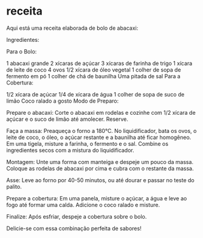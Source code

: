 # receita

Aqui está uma receita elaborada de bolo de abacaxi:

Ingredientes:

Para o Bolo:

1 abacaxi grande
2 xícaras de açúcar
3 xícaras de farinha de trigo
1 xícara de leite de coco
4 ovos
1/2 xícara de óleo vegetal
1 colher de sopa de fermento em pó
1 colher de chá de baunilha
Uma pitada de sal
Para a Cobertura:

1/2 xícara de açúcar
1/4 de xícara de água
1 colher de sopa de suco de limão
Coco ralado a gosto
Modo de Preparo:

Prepare o abacaxi: Corte o abacaxi em rodelas e cozinhe com 1/2 xícara de açúcar e o suco de limão até amolecer. Reserve.

Faça a massa: Preaqueça o forno a 180°C. No liquidificador, bata os ovos, o leite de coco, o óleo, o açúcar restante e a baunilha até ficar homogêneo. Em uma tigela, misture a farinha, o fermento e o sal. Combine os ingredientes secos com a mistura do liquidificador.

Montagem: Unte uma forma com manteiga e despeje um pouco da massa. Coloque as rodelas de abacaxi por cima e cubra com o restante da massa.

Asse: Leve ao forno por 40-50 minutos, ou até dourar e passar no teste do palito.

Prepare a cobertura: Em uma panela, misture o açúcar, a água e leve ao fogo até formar uma calda. Adicione o coco ralado e misture.

Finalize: Após esfriar, despeje a cobertura sobre o bolo.

Delicie-se com essa combinação perfeita de sabores!




